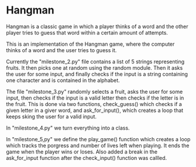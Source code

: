# Hangman
Hangman is a classic game in which a player thinks of a word and the other player tries to guess that word within a certain amount of attempts.

This is an implementation of the Hangman game, where the computer thinks of a word and the user tries to guess it. 

Currently the "milestone_2.py" file contains a list of 5 strings representing fruits. It then picks one at random using the random module. Then it asks the user for some input, and finally checks if the input is a string containing one character and is contained in the alphabet.

The file "milestone_3.py" randomly selects a fruit, asks the user for some input, then checks if the input is a valid letter then checks if the letter is in the fruit. This is done via two functions, check_guess() which checks if a given letter in a giver word, and ask_for_input(), which creates a loop that keeps sking the user for a valid input.

In "milestone_4.py" we turn everything into a class.

In "milestone_5,py" we define the play_game() function which creates a loop which tracks the porgress and number of lives left when playing. It ends the game when the player wins or loses. Also added a break in the ask_for_input function after the check_input() function was callled.
